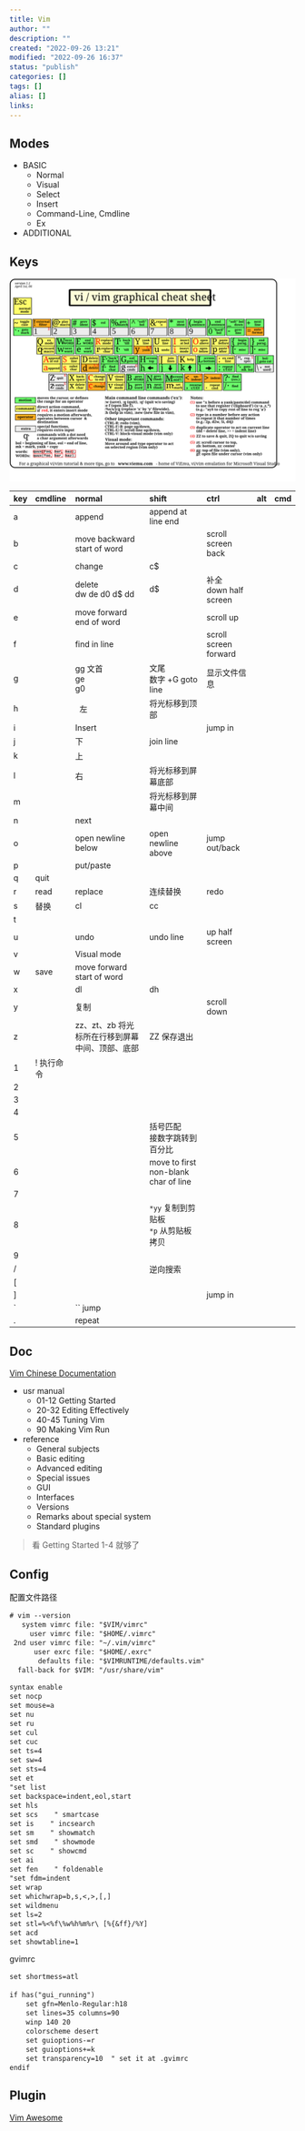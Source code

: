 ```yaml
---
title: Vim
author: ""
description: ""
created: "2022-09-26 13:21"
modified: "2022-09-26 16:37"
status: "publish"
categories: []
tags: []
alias: []
links: 
---
```

## Modes
- BASIC
    - Normal
    - Visual
    - Select
    - Insert
    - Command-Line, Cmdline
    - Ex
- ADDITIONAL

## Keys
![](../../../resources/attachments/vi-vim-cheat-sheet.svg)

| key | cmdline    | normal                                          | shift                                          | ctrl                            | alt | cmd |
|:--- |:---------- |:----------------------------------------------- |:---------------------------------------------- |:------------------------------- |:--- |:--- |
| a   |            | append                                          | append at line end                             |                                 |     |     |
| b   |            | move backward start of word                     |                                                | scroll screen back              |     |     |
| c   |            | change                                          | c$                                             |                                 |     |     |
| d   |            | delete<div>dw de d0 d$ dd</div>                 | d$                                             | 补全<div>down half screen</div> |     |     |
| e   |            | move forward end of word                        |                                                | scroll up                       |     |     |
| f   |            | find in line                                    |                                                | scroll screen forward           |     |     |
| g   |            | gg 文首<div>ge</div><div>g0</div>               | 文尾<div>数字 +G goto line</div>               | 显示文件信息                    |     |     |
| h   |            | &nbsp; 左                                       | 将光标移到顶部                                 |                                 |     |     |
| i   |            | Insert                                          |                                                | jump in                         |     |     |
| j   |            | 下                                              | join line                                      |                                 |     |     |
| k   |            | 上                                              |                                                |                                 |     |     |
| l   |            | 右                                              | 将光标移到屏幕底部                             |                                 |     |     |
| m   |            |                                                 | 将光标移到屏幕中间                             |                                 |     |     |
| n   |            | next                                            |                                                |                                 |     |     |
| o   |            | open newline below                              | open newline above                             | jump out/back                   |     |     |
| p   |            | put/paste                                       |                                                |                                 |     |     |
| q   | quit       |                                                 |                                                |                                 |     |     |
| r   | read       | replace                                         | 连续替换                                       | redo                            |     |     |
| s   | 替换       | cl                                              | cc                                             |                                 |     |     |
| t   |            |                                                 |                                                |                                 |     |     |
| u   |            | undo                                            | undo line                                      | up half screen                  |     |     |
| v   |            | Visual mode                                     |                                                |                                 |     |     |
| w   | save       | move forward start of word                      |                                                |                                 |     |     |
| x   |            | dl                                              | dh                                             |                                 |     |     |
| y   |            | 复制                                            |                                                | scroll down                     |     |     |
| z   |            | zz、zt、zb 将光标所在行移到屏幕中间、顶部、底部 | ZZ 保存退出                                    |                                 |     |     |
| 1   | ! 执行命令 |                                                 |                                                |                                 |     |     |
| 2   |            |                                                 |                                                |                                 |     |     |
| 3   |            |                                                 |                                                |                                 |     |     |
| 4   |            |                                                 |                                                |                                 |     |     |
| 5   |            |                                                 | 括号匹配<div>接数字跳转到百分比</div>          |                                 |     |     |
| 6   |            |                                                 | move to first non-blank char of line           |                                 |     |     |
| 7   |            |                                                 |                                                |                                 |     |     |
| 8   |            |                                                 | `*yy` 复制到剪贴板<div>`*p` 从剪贴板拷贝</div> |                                 |     |     |
| 9   |            |                                                 |                                                |                                 |     |     |
| \/  |            |                                                 | 逆向搜索                                       |                                 |     |     |
| \[  |            |                                                 |                                                |                                 |     |     |
| \]  |            |                                                 |                                                | jump in                         |     |     |
| \`  |            | `` jump                                         |                                                |                                 |     |     |
| .   |            | repeat                                          |                                                |                                 |     |     |

## Doc
[Vim Chinese Documentation](http://vimcdoc.sourceforge.net)

- usr manual
    - 01-12 Getting Started
    - 20-32 Editing Effectively
    - 40-45 Tuning Vim
    - 90        Making Vim Run
- reference
    - General subjects
    - Basic editing
    - Advanced editing
    - Special issues
    - GUI
    - Interfaces
    - Versions
    - Remarks about special system
    - Standard plugins

> 看 Getting Started 1-4 就够了

## Config
配置文件路径
```
# vim --version
   system vimrc file: "$VIM/vimrc"
     user vimrc file: "$HOME/.vimrc"
 2nd user vimrc file: "~/.vim/vimrc"
      user exrc file: "$HOME/.exrc"
       defaults file: "$VIMRUNTIME/defaults.vim"
  fall-back for $VIM: "/usr/share/vim"
```

```vimrc
syntax enable
set nocp
set mouse=a
set nu
set ru
set cul
set cuc
set ts=4
set sw=4
set sts=4
set et
"set list
set backspace=indent,eol,start
set hls
set scs    " smartcase
set is    " incsearch
set sm    " showmatch
set smd    " showmode
set sc    " showcmd
set ai
set fen    " foldenable
"set fdm=indent
set wrap
set whichwrap=b,s,<,>,[,]
set wildmenu
set ls=2
set stl=%<%f\%w%h%m%r\ [%{&ff}/%Y]
set acd
set showtabline=1
```
gvimrc
```gvimrc
set shortmess=atl

if has("gui_running")
    set gfn=Menlo-Regular:h18
    set lines=35 columns=90
    winp 140 20
    colorscheme desert
    set guioptions-=r
    set guioptions+=k
    set transparency=10  " set it at .gvimrc
endif
```

## Plugin

[Vim Awesome](https://vimawesome.com)
